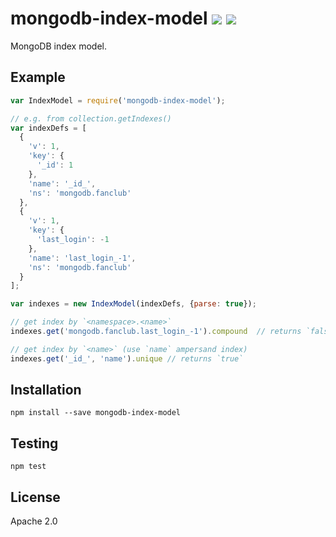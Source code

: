 # mongodb-index-model [![][npm_img]][npm_url] [![][travis_img]][travis_url]

MongoDB index model.

## Example

```javascript
var IndexModel = require('mongodb-index-model');

// e.g. from collection.getIndexes()
var indexDefs = [
  {
    'v': 1,
    'key': {
      '_id': 1
    },
    'name': '_id_',
    'ns': 'mongodb.fanclub'
  },
  {
    'v': 1,
    'key': {
      'last_login': -1
    },
    'name': 'last_login_-1',
    'ns': 'mongodb.fanclub'
  }
];

var indexes = new IndexModel(indexDefs, {parse: true});

// get index by `<namespace>.<name>`
indexes.get('mongodb.fanclub.last_login_-1').compound  // returns `false`

// get index by `<name>` (use `name` ampersand index)
indexes.get('_id_', 'name').unique // returns `true`
```

## Installation

```
npm install --save mongodb-index-model
```

## Testing

```
npm test
```

## License

Apache 2.0

[travis_img]: https://secure.travis-ci.org/mongodb-js/index-model.svg?branch=master
[travis_url]: https://travis-ci.org/mongodb-js/index-model
[npm_img]: https://img.shields.io/npm/v/mongodb-index-model.svg
[npm_url]: https://www.npmjs.org/package/mongodb-index-model
